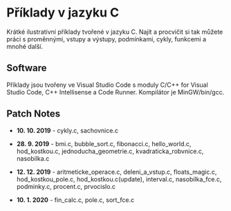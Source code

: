 # Příklady v jazyku C

Krátké ilustrativní příklady tvořené v jazyku C. Najít a procvičit si tak můžete práci s proměnnými, vstupy a výstupy, podmínkami, cykly, funkcemi a mnohé další.

## Software

Příklady jsou tvořeny ve Visual Studio Code s moduly C/C++ for Visual Studio Code, C++ Intellisense a Code Runner. Kompilátor je MinGW/bin/gcc.

## Patch Notes

- **10. 10. 2019** - cykly.c, sachovnice.c

- **28. 9. 2019** - bmi.c, bubble_sort.c, fibonacci.c, hello_world.c, hod_kostkou.c, jednoducha_geometrie.c, kvadraticka_robvnice.c, nasobilka.c

- **12. 12. 2019** - aritmeticke_operace.c, deleni_a_vstup.c, floats_magic.c, hod_kostkou_pole.c, hod_kostkou.c(update), interval.c, nasobilka_fce.c, podminky.c, procent.c, prvocislo.c

- **10. 1. 2020** - fin_calc.c, pole.c, sort_fce.c
